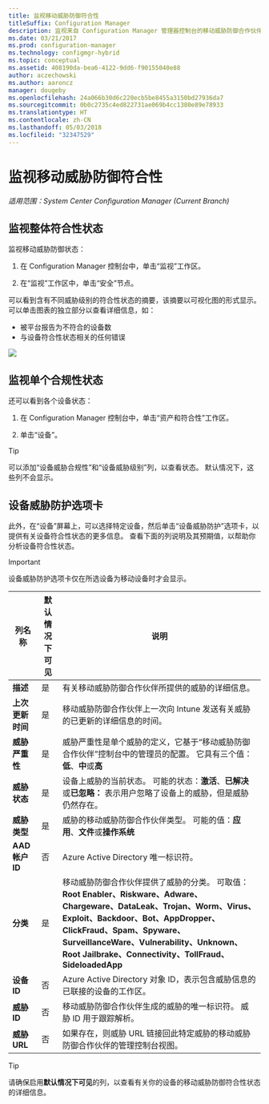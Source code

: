 ```yaml
---
title: 监视移动威胁防御符合性
titleSuffix: Configuration Manager
description: 监视来自 Configuration Manager 管理器控制台的移动威胁防御合作伙伴符合性状态
ms.date: 03/21/2017
ms.prod: configuration-manager
ms.technology: configmgr-hybrid
ms.topic: conceptual
ms.assetid: 408190da-bea6-4122-9dd6-f90155040e88
author: aczechowski
ms.author: aaroncz
manager: dougeby
ms.openlocfilehash: 24a066b30d6c220ecb5be8455a3150bd27936da7
ms.sourcegitcommit: 0b0c2735c4ed822731ae069b4cc1380e89e78933
ms.translationtype: HT
ms.contentlocale: zh-CN
ms.lasthandoff: 05/03/2018
ms.locfileid: "32347529"
---
```

# <a name="monitor-mobile-threat-defense-compliance"></a>**监视移动威胁防御符合性**

*适用范围：System Center Configuration Manager (Current Branch)*

## <a name="to-monitor-the-overall-compliance-status"></a>监视整体符合性状态

监视移动威胁防御状态：

1.  在 Configuration Manager 控制台中，单击“监视”工作区。

2.  在“监视”工作区中，单击“安全”节点。

可以看到含有不同威胁级别的符合性状态的摘要，该摘要以可视化图的形式显示。 可以单击图表的独立部分以查看详细信息，如： 

- 被平台报告为不符合的设备数
- 与设备符合性状态相关的任何错误

![](http://i.imgur.com/bmPsiWk.png)

## <a name="to-monitor-the-individual-compliance-status"></a>监视单个合规性状态

还可以看到各个设备状态：

1.  在 Configuration Manager 控制台中，单击“资产和符合性”工作区。

2.  单击“设备”。

> [!TIP] 
> 可以添加“设备威胁合规性”和“设备威胁级别”列，以查看状态。 默认情况下，这些列不会显示。

## <a name="device-threat-protection-tab"></a>设备威胁防护选项卡

此外，在“设备”屏幕上，可以选择特定设备，然后单击“设备威胁防护”选项卡，以提供有关设备符合性状态的更多信息。 查看下面的列说明及其预期值，以帮助你分析设备符合性状态。

> [!IMPORTANT] 
> 设备威胁防护选项卡仅在所选设备为移动设备时才会显示。

|列名称|默认情况下可见|说明| 
|-|-|-|
|**描述**| 是 | 有关移动威胁防御合作伙伴所提供的威胁的详细信息。 |
|**上次更新时间**| 是 | 移动威胁防御合作伙伴上一次向 Intune 发送有关威胁的已更新的详细信息的时间。 |
|**威胁严重性**| 是 | 威胁严重性是单个威胁的定义，它基于“移动威胁防御合作伙伴”控制台中的管理员的配置。 它具有三个值：**低**、**中**或**高** |
|**威胁状态**| 是 | 设备上威胁的当前状态。 可能的状态：**激活**、**已解决**或**已忽略：** 表示用户忽略了设备上的威胁，但是威胁仍然存在。 |
|**威胁类型**| 是 | 威胁的移动威胁防御合作伙伴类型。 可能的值：**应用**、**文件**或**操作系统** |
|**AAD 帐户 ID**| 否 | Azure Active Directory 唯一标识符。 |
|**分类**| 是 | 移动威胁防御合作伙伴提供了威胁的分类。 可取值：**Root Enabler、Riskware、Adware、Chargeware、DataLeak、Trojan、Worm、Virus、Exploit、Backdoor、Bot、AppDropper、ClickFraud、Spam、Spyware、SurveillanceWare、Vulnerability、Unknown、Root Jailbrake、Connectivity、TollFraud、SideloadedApp** |
|**设备 ID**| 否 | Azure Active Directory 对象 ID，表示包含威胁信息的已联接的设备的工作区。 |
|**威胁 ID**| 否 | 移动威胁防御合作伙伴生成的威胁的唯一标识符。 威胁 ID 用于跟踪解析。 |
|**威胁 URL**| 否 | 如果存在，则威胁 URL 链接回此特定威胁的移动威胁防御合作伙伴的管理控制台视图。 |

> [!TIP] 
> 请确保启用**默认情况下可见**的列，以查看有关你的设备的移动威胁防御符合性状态的详细信息。
